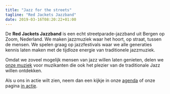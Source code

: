 ```yaml
---
title: "Jazz for the streets"
tagline: "Red Jackets Jazzband"
date: 2019-03-16T08:20:22+01:00
---
```


De **Red Jackets Jazzband** is een echt streetparade-jazzband uit Bergen op Zoom, Nederland. We maken jazzmuziek waar het hoort, op straat, tussen de mensen. We spelen graag op jazzfestivals waar we alle generaties kennis laten maken met de tijdloze energie van traditionele jazzmuziek.

Omdat we zoveel mogelijk mensen van jazz willen laten genieten, delen we [onze muziek](/songs) voor muzikanten die ook het plezier van de traditionale Jazz willen ontdekken.

Als u ons in actie wilt zien, neem dan een kijkje in onze [agenda](/agenda) of onze pagina [in actie](/in-action).
